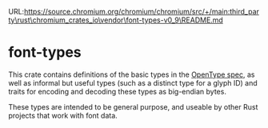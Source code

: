 URL:https://source.chromium.org/chromium/chromium/src/+/main:third_party\rust\chromium_crates_io\vendor\font-types-v0_9\README.md
# font-types

This crate contains definitions of the basic types in the [OpenType
spec][opentype], as well as informal but useful types (such as a distinct type
for a glyph ID) and traits for encoding and decoding these types as big-endian
bytes.

These types are intended to be general purpose, and useable by other Rust
projects that work with font data.

[opentype]: https://docs.microsoft.com/en-us/typography/opentype/

